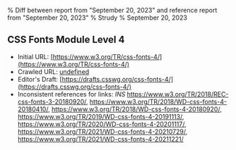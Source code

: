 % Diff between report from "September 20, 2023" and reference report from "September 20, 2023"
% Strudy
% September 20, 2023

## CSS Fonts Module Level 4

- Initial URL: [https://www.w3.org/TR/css-fonts-4/](https://www.w3.org/TR/css-fonts-4/)
- Crawled URL: [undefined](undefined)
- Editor's Draft: [https://drafts.csswg.org/css-fonts-4/](https://drafts.csswg.org/css-fonts-4/)
- Inconsistent references for links: *INS* https://www.w3.org/TR/2018/REC-css-fonts-3-20180920/, https://www.w3.org/TR/2018/WD-css-fonts-4-20180410/, https://www.w3.org/TR/2018/WD-css-fonts-4-20180920/, https://www.w3.org/TR/2019/WD-css-fonts-4-20191113/, https://www.w3.org/TR/2020/WD-css-fonts-4-20201117/, https://www.w3.org/TR/2021/WD-css-fonts-4-20210729/, https://www.w3.org/TR/2021/WD-css-fonts-4-20211221/



